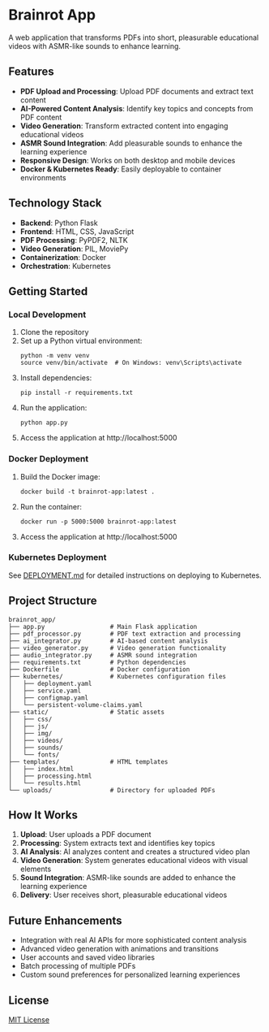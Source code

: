 # Brainrot App

A web application that transforms PDFs into short, pleasurable educational videos with ASMR-like sounds to enhance learning.

## Features

- **PDF Upload and Processing**: Upload PDF documents and extract text content
- **AI-Powered Content Analysis**: Identify key topics and concepts from PDF content
- **Video Generation**: Transform extracted content into engaging educational videos
- **ASMR Sound Integration**: Add pleasurable sounds to enhance the learning experience
- **Responsive Design**: Works on both desktop and mobile devices
- **Docker & Kubernetes Ready**: Easily deployable to container environments

## Technology Stack

- **Backend**: Python Flask
- **Frontend**: HTML, CSS, JavaScript
- **PDF Processing**: PyPDF2, NLTK
- **Video Generation**: PIL, MoviePy
- **Containerization**: Docker
- **Orchestration**: Kubernetes

## Getting Started

### Local Development

1. Clone the repository
2. Set up a Python virtual environment:
   ```
   python -m venv venv
   source venv/bin/activate  # On Windows: venv\Scripts\activate
   ```
3. Install dependencies:
   ```
   pip install -r requirements.txt
   ```
4. Run the application:
   ```
   python app.py
   ```
5. Access the application at http://localhost:5000

### Docker Deployment

1. Build the Docker image:
   ```
   docker build -t brainrot-app:latest .
   ```
2. Run the container:
   ```
   docker run -p 5000:5000 brainrot-app:latest
   ```
3. Access the application at http://localhost:5000

### Kubernetes Deployment

See [DEPLOYMENT.md](DEPLOYMENT.md) for detailed instructions on deploying to Kubernetes.

## Project Structure

```
brainrot_app/
├── app.py                  # Main Flask application
├── pdf_processor.py        # PDF text extraction and processing
├── ai_integrator.py        # AI-based content analysis
├── video_generator.py      # Video generation functionality
├── audio_integrator.py     # ASMR sound integration
├── requirements.txt        # Python dependencies
├── Dockerfile              # Docker configuration
├── kubernetes/             # Kubernetes configuration files
│   ├── deployment.yaml
│   ├── service.yaml
│   ├── configmap.yaml
│   └── persistent-volume-claims.yaml
├── static/                 # Static assets
│   ├── css/
│   ├── js/
│   ├── img/
│   ├── videos/
│   ├── sounds/
│   └── fonts/
├── templates/              # HTML templates
│   ├── index.html
│   ├── processing.html
│   └── results.html
└── uploads/                # Directory for uploaded PDFs
```

## How It Works

1. **Upload**: User uploads a PDF document
2. **Processing**: System extracts text and identifies key topics
3. **AI Analysis**: AI analyzes content and creates a structured video plan
4. **Video Generation**: System generates educational videos with visual elements
5. **Sound Integration**: ASMR-like sounds are added to enhance the learning experience
6. **Delivery**: User receives short, pleasurable educational videos

## Future Enhancements

- Integration with real AI APIs for more sophisticated content analysis
- Advanced video generation with animations and transitions
- User accounts and saved video libraries
- Batch processing of multiple PDFs
- Custom sound preferences for personalized learning experiences

## License

[MIT License](LICENSE)
